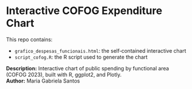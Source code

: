 # Interactive COFOG Expenditure Chart

This repo contains:
- `grafico_despesas_funcionais.html`: the self‑contained interactive chart
- `script_cofog.R`: the R script used to generate the chart

**Description:** Interactive chart of public spending by functional area (COFOG 2023), built with R, ggplot2, and Plotly.  
**Author:** Maria Gabriela Santos  
